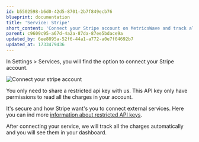 ```yaml
---
id: b5502598-b6d0-42d5-8701-2b7f849ecb76
blueprint: documentation
title: 'Service: Stripe'
short_content: 'Connect your Stripe account on MetricsWave and track all your purchases automatically.'
parent: c9609c95-a67d-4a2a-87da-87ee5bdace9a
updated_by: 6ee8895a-52f6-44a1-a772-a0e7f04692b7
updated_at: 1733479436
---
```

In Settings > Services, you will find the option to connect your Stripe account.

![Connect your stripe account](/storage/blog/connect-your-stripe-account.png)

You only need to share a restricted api key with us. This API key only have permissions to read all the charges in your account.

It's secure and how Stripe want's you to connect external services. Here you can ind more [information about restricted API keys](https://docs.stripe.com/keys).

After connecting your service, we will track all the charges automatically and you will see them in your dashboard.